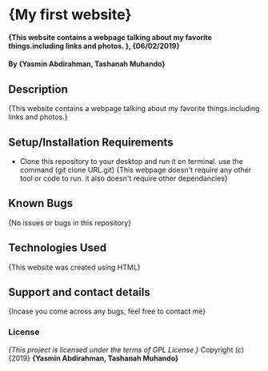 # {My first website}
#### {This website contains a webpage talking about my favorite things.including links and photos. }, {06/02/2019}
#### By **{Yasmin Abdirahman, Tashanah Muhando}**
## Description
{This website contains a webpage talking about my favorite things.including links and photos.}
## Setup/Installation Requirements
* Clone this repository to your desktop and run it on terminal. use the command (git clone URL.git)
{This webpage doesn't require any other tool or code to run. it also doesn't require other dependancies}
## Known Bugs
{No issues or bugs in this repository}
## Technologies Used
{This website was created using HTML}
## Support and contact details
{Incase you come across any bugs, feel free to contact me}
### License
*{This project is licensed under the terms of GPL License }*
Copyright (c) {2019} **{Yasmin Abdirahman, Tashanah Muhando}**
  
